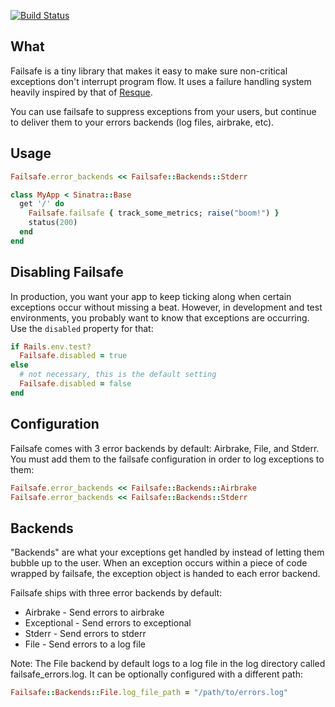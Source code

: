 [![Build Status](https://secure.travis-ci.org/zaarly/failsafe.png?branch=master)](http://travis-ci.org/zaarly/failsafe)

## What

Failsafe is a tiny library that makes it easy to make sure non-critical exceptions
don't interrupt program flow. It uses a failure handling system heavily inspired
by that of [Resque](http://github.com/defunkt/resque). 

You can use failsafe to suppress exceptions from your users, but continue to deliver
them to your errors backends (log files, airbrake, etc).

## Usage

```ruby
Failsafe.error_backends << Failsafe::Backends::Stderr

class MyApp < Sinatra::Base
  get '/' do
    Failsafe.failsafe { track_some_metrics; raise("boom!") }
    status(200)
  end
end
```

## Disabling Failsafe

In production, you want your app to keep ticking along when certain exceptions
occur without missing a beat. However, in development and test environments,
you probably want to know that exceptions are occurring.
Use the `disabled` property for that:

```ruby
if Rails.env.test?
  Failsafe.disabled = true
else
  # not necessary, this is the default setting
  Failsafe.disabled = false 
end
```

## Configuration

Failsafe comes with 3 error backends by default: Airbrake, File, and Stderr.
You must add them to the failsafe configuration in order to log exceptions
to them:

```ruby
Failsafe.error_backends << Failsafe::Backends::Airbrake
Failsafe.error_backends << Failsafe::Backends::Stderr
```

## Backends

"Backends" are what your exceptions get handled by instead of letting them
bubble up to the user. When an exception occurs within a piece of code wrapped
by failsafe, the exception object is handed to each error backend.

Failsafe ships with three error backends by default:

* Airbrake - Send errors to airbrake
* Exceptional - Send errors to exceptional
* Stderr - Send errors to stderr
* File - Send errors to a log file

Note: The File backend by default logs to a log file in the log directory called
failsafe_errors.log.  It can be optionally configured with a different path:

```ruby
Failsafe::Backends::File.log_file_path = "/path/to/errors.log"
```
